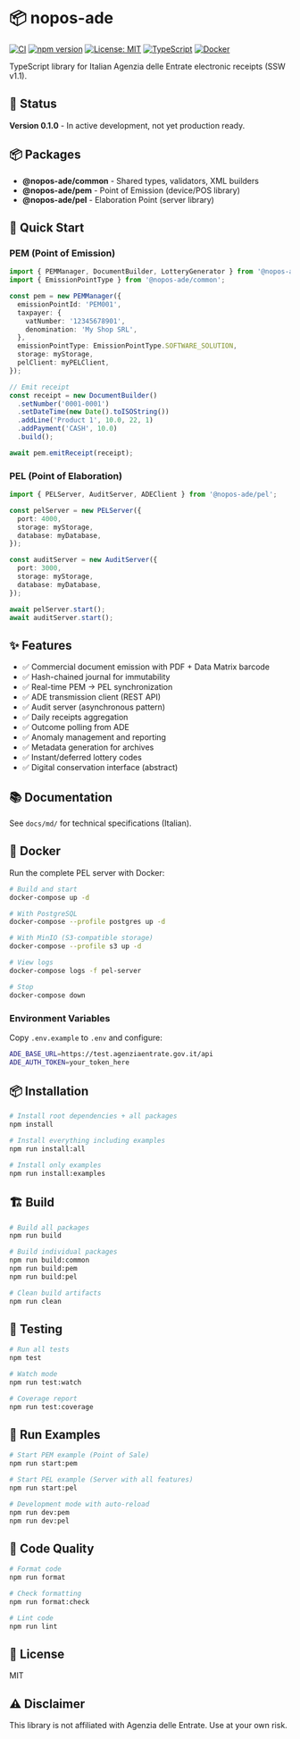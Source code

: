 # 📦 nopos-ade

[![CI](https://github.com/yourusername/nopos-ade/actions/workflows/ci.yml/badge.svg)](https://github.com/yourusername/nopos-ade/actions/workflows/ci.yml)
[![npm version](https://badge.fury.io/js/%40nopos-ade%2Fcommon.svg)](https://www.npmjs.com/package/@nopos-ade/common)
[![License: MIT](https://img.shields.io/badge/License-MIT-yellow.svg)](https://opensource.org/licenses/MIT)
[![TypeScript](https://img.shields.io/badge/TypeScript-5.9-blue.svg)](https://www.typescriptlang.org/)
[![Docker](https://img.shields.io/badge/Docker-ready-blue.svg)](https://hub.docker.com/)

TypeScript library for Italian Agenzia delle Entrate electronic receipts (SSW v1.1).

## 🚧 Status

**Version 0.1.0** - In active development, not yet production ready.

## 📦 Packages

- **@nopos-ade/common** - Shared types, validators, XML builders
- **@nopos-ade/pem** - Point of Emission (device/POS library)
- **@nopos-ade/pel** - Elaboration Point (server library)

## 🚀 Quick Start

### PEM (Point of Emission)

```typescript
import { PEMManager, DocumentBuilder, LotteryGenerator } from '@nopos-ade/pem';
import { EmissionPointType } from '@nopos-ade/common';

const pem = new PEMManager({
  emissionPointId: 'PEM001',
  taxpayer: {
    vatNumber: '12345678901',
    denomination: 'My Shop SRL',
  },
  emissionPointType: EmissionPointType.SOFTWARE_SOLUTION,
  storage: myStorage,
  pelClient: myPELClient,
});

// Emit receipt
const receipt = new DocumentBuilder()
  .setNumber('0001-0001')
  .setDateTime(new Date().toISOString())
  .addLine('Product 1', 10.0, 22, 1)
  .addPayment('CASH', 10.0)
  .build();

await pem.emitReceipt(receipt);
```

### PEL (Point of Elaboration)

```typescript
import { PELServer, AuditServer, ADEClient } from '@nopos-ade/pel';

const pelServer = new PELServer({
  port: 4000,
  storage: myStorage,
  database: myDatabase,
});

const auditServer = new AuditServer({
  port: 3000,
  storage: myStorage,
  database: myDatabase,
});

await pelServer.start();
await auditServer.start();
```

## ✨ Features

- ✅ Commercial document emission with PDF + Data Matrix barcode
- ✅ Hash-chained journal for immutability
- ✅ Real-time PEM → PEL synchronization
- ✅ ADE transmission client (REST API)
- ✅ Audit server (asynchronous pattern)
- ✅ Daily receipts aggregation
- ✅ Outcome polling from ADE
- ✅ Anomaly management and reporting
- ✅ Metadata generation for archives
- ✅ Instant/deferred lottery codes
- ✅ Digital conservation interface (abstract)

## 📚 Documentation

See `docs/md/` for technical specifications (Italian).

## 🐳 Docker

Run the complete PEL server with Docker:

```bash
# Build and start
docker-compose up -d

# With PostgreSQL
docker-compose --profile postgres up -d

# With MinIO (S3-compatible storage)
docker-compose --profile s3 up -d

# View logs
docker-compose logs -f pel-server

# Stop
docker-compose down
```

### Environment Variables

Copy `.env.example` to `.env` and configure:

```bash
ADE_BASE_URL=https://test.agenziaentrate.gov.it/api
ADE_AUTH_TOKEN=your_token_here
```

## 📦 Installation

```bash
# Install root dependencies + all packages
npm install

# Install everything including examples
npm run install:all

# Install only examples
npm run install:examples
```

## 🏗️ Build

```bash
# Build all packages
npm run build

# Build individual packages
npm run build:common
npm run build:pem
npm run build:pel

# Clean build artifacts
npm run clean
```

## 🧪 Testing

```bash
# Run all tests
npm test

# Watch mode
npm run test:watch

# Coverage report
npm run test:coverage
```

## 🚀 Run Examples

```bash
# Start PEM example (Point of Sale)
npm run start:pem

# Start PEL example (Server with all features)
npm run start:pel

# Development mode with auto-reload
npm run dev:pem
npm run dev:pel
```

## 🎨 Code Quality

```bash
# Format code
npm run format

# Check formatting
npm run format:check

# Lint code
npm run lint
```

## 📄 License

MIT

## ⚠️ Disclaimer

This library is not affiliated with Agenzia delle Entrate. Use at your own risk.
